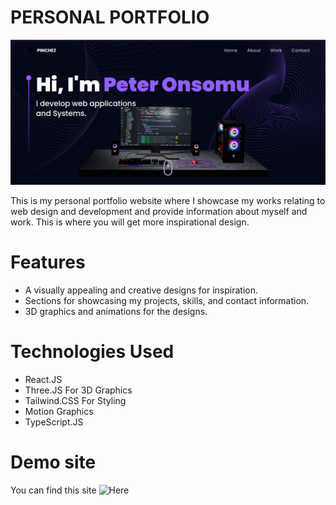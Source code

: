 # PERSONAL PORTFOLIO

![PERSONAL PORTFOLIO](./person-portfio.png)

This is my personal portfolio website where I showcase my works relating to web design and development and provide information about myself and work. This is where you will get more inspirational design.

# Features

- A visually appealing and creative designs for inspiration.
- Sections for showcasing my projects, skills, and contact information.
- 3D graphics and animations for the designs.

# Technologies Used

- React.JS
- Three.JS For 3D Graphics
- Tailwind.CSS For Styling
- Motion Graphics 
- TypeScript.JS

# Demo site
You can find this site ![Here](https://pinchezportfolio.vercel.app/)
